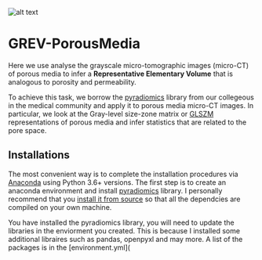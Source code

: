 ![alt text][logo]

[logo]: https://github.com/ankitaeclipse/GREV-PorousMedia/blob/master/GREV-PorousMedia.JPG "GsREV-PorousMedia"

# GREV-PorousMedia
Here we use analyse the grayscale micro-tomographic images (micro-CT) of porous media to infer a **Representative Elementary Volume** that is analogous to porosity and permeability.

To achieve this task, we borrow the [pyradiomics](https://pyradiomics.readthedocs.io/en/latest/) library from our collegeous in the medical community and apply it to porous media micro-CT images. In particular, we look at the Gray-level size-zone matrix or [GLSZM](https://en.wikipedia.org/wiki/Gray_level_size_zone_matrix) representations of porous media and infer statistics that are related to the pore space. 

## Installations

The most convenient way is to complete the installation procedures via [Anaconda](https://www.anaconda.com/distribution/) using Python 3.6+ versions. The first step is to create an anaconda environment and install [pyradiomics](https://pyradiomics.readthedocs.io/en/latest/installation.html) library. I personally recommend that you [install it from source](https://pyradiomics.readthedocs.io/en/latest/installation.html#install-from-source) so that all the dependcies are compiled on your own machine.

You have installed the pyradiomics library, you will need to update the libraries in the enviorment you created. This is because I installed some additional libraires such as pandas, openpyxl and may more. A list of the packages is in the [environment.yml](



